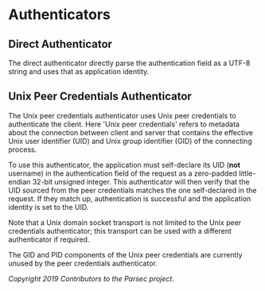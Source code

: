 # Authenticators

## Direct Authenticator

The direct authenticator directly parse the authentication field as a UTF-8 string and uses that as
application identity.

## Unix Peer Credentials Authenticator

The Unix peer credentials authenticator uses Unix peer credentials to authenticate the client. Here
'Unix peer credentials' refers to metadata about the connection between client and server that
contains the effective Unix user identifier (UID) and Unix group identifier (GID) of the connecting
process.

To use this authenticator, the application must self-declare its UID (**not** username) in the
authentication field of the request as a zero-padded little-endian 32-bit unsigned integer. This
authenticator will then verify that the UID sourced from the peer credentials matches the one
self-declared in the request. If they match up, authentication is successful and the application
identity is set to the UID.

Note that a Unix domain socket transport is not limited to the Unix peer credentials authenticator;
this transport can be used with a different authenticator if required.

The GID and PID components of the Unix peer credentials are currently unused by the peer credentials
authenticator.

*Copyright 2019 Contributors to the Parsec project.*
